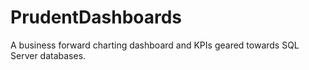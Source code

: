# PrudentDashboards
A business forward charting dashboard and KPIs geared towards SQL Server databases.
